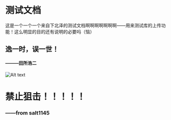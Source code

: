 # 测试文档

这是一个一个一个来自下北泽的测试文档啊啊啊啊啊啊啊——用来测试库的上传功能！这么明显的目的还有说明的必要吗（恼）

## 逸一时，误一世！
#### ———田所浩二
![Alt text](test1145-1.jpg)

# 禁止狙击！！！！！
### ——from salt1145